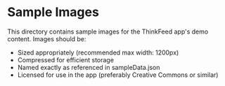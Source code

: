 # Sample Images

This directory contains sample images for the ThinkFeed app's demo content.
Images should be:
- Sized appropriately (recommended max width: 1200px)
- Compressed for efficient storage
- Named exactly as referenced in sampleData.json
- Licensed for use in the app (preferably Creative Commons or similar) 